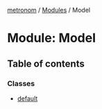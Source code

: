 [metronom](../README.md) / [Modules](../modules.md) / Model

# Module: Model

## Table of contents

### Classes

- [default](../classes/Model.default.md)
